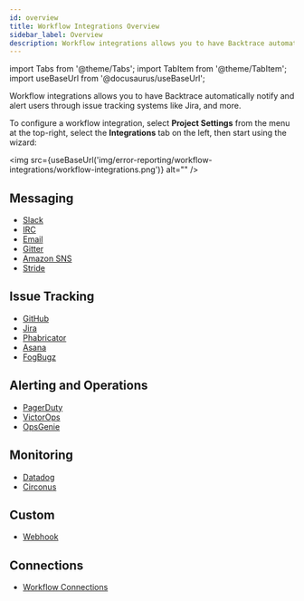 ```yaml
---
id: overview
title: Workflow Integrations Overview
sidebar_label: Overview
description: Workflow integrations allows you to have Backtrace automatically notify and alert users through issue tracking systems, like JIRA and more.
---
```


import Tabs from '@theme/Tabs';
import TabItem from '@theme/TabItem';
import useBaseUrl from '@docusaurus/useBaseUrl';

Workflow integrations allows you to have Backtrace automatically notify and alert users through issue tracking systems like Jira, and more.

To configure a workflow integration, select **Project Settings** from the menu at the top-right, select the **Integrations** tab on the left, then start using the wizard:

<img src={useBaseUrl('img/error-reporting/workflow-integrations/workflow-integrations.png')} alt="" />

## Messaging

- [Slack](/error-reporting/workflow-integrations/messaging/slack/)
- [IRC](/error-reporting/workflow-integrations/messaging/irc/)
- [Email](/error-reporting/workflow-integrations/messaging/email/)
- [Gitter](/error-reporting/workflow-integrations/messaging/gitter/)
- [Amazon SNS](/error-reporting/workflow-integrations/messaging/amazon-sns/)
- [Stride](/error-reporting/workflow-integrations/messaging/stride/)

## Issue Tracking

- [GitHub](/error-reporting/workflow-integrations/issue-tracking/github/)
- [Jira](/error-reporting/workflow-integrations/issue-tracking/jira/)
- [Phabricator](/error-reporting/workflow-integrations/issue-tracking/phabricator/)
- [Asana](/error-reporting/workflow-integrations/issue-tracking/asana/)
- [FogBugz](/error-reporting/workflow-integrations/issue-tracking/fogbugz/)

## Alerting and Operations

- [PagerDuty](/error-reporting/workflow-integrations/alerting-ops/pagerduty/)
- [VictorOps](/error-reporting/workflow-integrations/alerting-ops/victorops/)
- [OpsGenie](/error-reporting/workflow-integrations/alerting-ops/opsgenie/)

## Monitoring

- [Datadog](/error-reporting/workflow-integrations/monitoring/datadog/)
- [Circonus](/error-reporting/workflow-integrations/monitoring/circonus/)

## Custom

- [Webhook](/error-reporting/workflow-integrations/webhook/)

## Connections

- [Workflow Connections](/error-reporting/project-setup/connections/)
